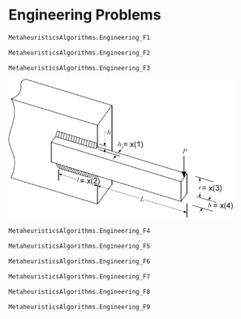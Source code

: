 # Engineering Problems

```@docs 
MetaheuristicsAlgorithms.Engineering_F1
```

```@docs 
MetaheuristicsAlgorithms.Engineering_F2
```

```@docs 
MetaheuristicsAlgorithms.Engineering_F3
```

![Welded Beam](assets/WeldedBeam.png)


```@docs 
MetaheuristicsAlgorithms.Engineering_F4
```

```@docs 
MetaheuristicsAlgorithms.Engineering_F5
```

```@docs 
MetaheuristicsAlgorithms.Engineering_F6
```


```@docs 
MetaheuristicsAlgorithms.Engineering_F7
```


```@docs 
MetaheuristicsAlgorithms.Engineering_F8
```

```@docs 
MetaheuristicsAlgorithms.Engineering_F9
```
